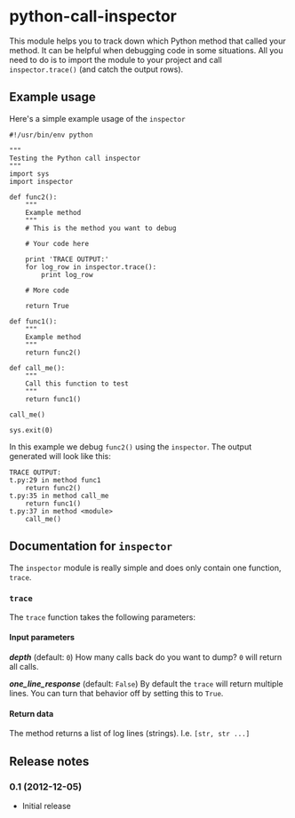 python-call-inspector
=====================

This module helps you to track down which Python method that called your method.
It can be helpful when debugging code in some situations. All you need to do
is to import the module to your project and call `inspector.trace()` (and 
catch the output rows).

## Example usage

Here's a simple example usage of the `inspector`

	#!/usr/bin/env python

	"""
	Testing the Python call inspector
	"""
	import sys
	import inspector

	def func2():
	    """
	    Example method
	    """
	    # This is the method you want to debug

	    # Your code here

	    print 'TRACE OUTPUT:'
	    for log_row in inspector.trace():
	        print log_row

	    # More code
	    
	    return True

	def func1():
	    """
	    Example method
	    """
	    return func2()

	def call_me():
	    """
	    Call this function to test
	    """
	    return func1()

	call_me()

	sys.exit(0)

In this example we debug `func2()` using the `inspector`. The output generated
will look like this:

	TRACE OUTPUT:
	t.py:29 in method func1
		return func2()
	t.py:35 in method call_me
		return func1()
	t.py:37 in method <module>
		call_me()

## Documentation for `inspector`

The `inspector` module is really simple and does only contain one function, 
`trace`.

### `trace`

The `trace` function takes the following parameters:

#### Input parameters

***depth*** (default: `0`)
How many calls back do you want to dump? `0` will return all calls.

***one_line_response*** (default: `False`)
By default the `trace` will return multiple lines. You can turn that behavior
off by setting this to `True`.

#### Return data

The method returns a list of log lines (strings). I.e. `[str, str ...]`

## Release notes

### 0.1 (2012-12-05)

- Initial release
